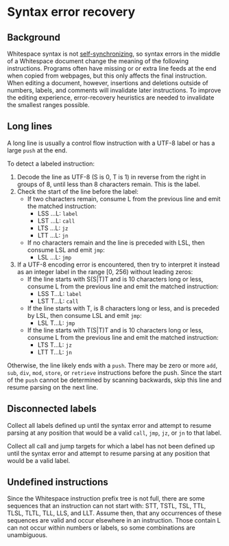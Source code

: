 # Syntax error recovery

## Background

Whitespace syntax is not [self-synchronizing](https://en.wikipedia.org/wiki/Self-synchronizing_code),
so syntax errors in the middle of a Whitespace document change the meaning of
the following instructions. Programs often have missing or or extra line feeds
at the end when copied from webpages, but this only affects the final
instruction. When editing a document, however, insertions and deletions outside
of numbers, labels, and comments will invalidate later instructions. To improve
the editing experience, error-recovery heuristics are needed to invalidate the
smallest ranges possible.

## Long lines

A long line is usually a control flow instruction with a UTF-8 label or has a
large `push` at the end.

To detect a labeled instruction:

1. Decode the line as UTF-8 (S is 0, T is 1) in reverse from the right in groups
   of 8, until less than 8 characters remain. This is the label.
2. Check the start of the line before the label:
   - If two characters remain, consume L from the previous line and emit the
     matched instruction:
     - LSS ...L: `label`
     - LST ...L: `call`
     - LTS ...L: `jz`
     - LTT ...L: `jn`
   - If no characters remain and the line is preceded with LSL, then consume LSL
     and emit `jmp`:
     - LSL ...L: `jmp`
3. If a UTF-8 encoding error is encountered, then try to interpret it instead as
   an integer label in the range [0, 256) without leading zeros:
   - If the line starts with S(S|T)T and is 10 characters long or less,
     consume L from the previous line and emit the matched instruction:
     - LSS T...L: `label`
     - LST T...L: `call`
   - If the line starts with T, is 8 characters long or less, and is preceded by
     LSL, then consume LSL and emit `jmp`:
     - LSL T...L: `jmp`
   - If the line starts with T(S|T)T and is 10 characters long or less,
     consume L from the previous line and emit the matched instruction:
     - LTS T...L: `jz`
     - LTT T...L: `jn`

Otherwise, the line likely ends with a `push`. There may be zero or more `add`,
`sub`, `div`, `mod`, `store`, or `retrieve` instructions before the push. Since
the start of the `push` cannot be determined by scanning backwards, skip this
line and resume parsing on the next line.

## Disconnected labels

Collect all labels defined up until the syntax error and attempt to resume
parsing at any position that would be a valid `call`, `jmp`, `jz`, or `jn` to
that label.

Collect all call and jump targets for which a label has not been defined up
until the syntax error and attempt to resume parsing at any position that would
be a valid label.

## Undefined instructions

Since the Whitespace instruction prefix tree is not full, there are some
sequences that an instruction can not start with: STT, TSTL, TSL, TTL, TLSL,
TLTL, TLL, LLS, and LLT. Assume then, that any occurrences of these sequences
are valid and occur elsewhere in an instruction. Those contain L can not occur
within numbers or labels, so some combinations are unambiguous.
